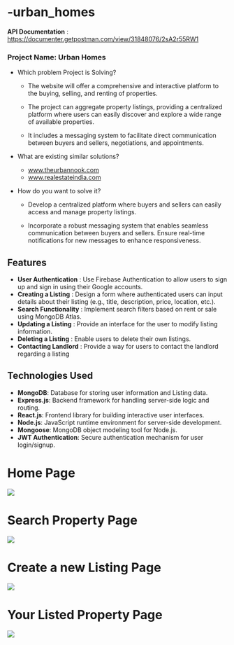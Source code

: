 # -urban_homes

**API Documentation** :   https://documenter.getpostman.com/view/31848076/2sA2r55RW1

### Project Name: Urban Homes

- Which problem Project is Solving?

    - The website will offer a comprehensive and interactive platform  to the   buying, selling, and renting of properties. 

    - The project can aggregate property listings, providing a centralized platform where users can easily discover and explore a wide range of available properties.

    - It includes a messaging system to facilitate direct communication between buyers and sellers, negotiations, and appointments.


- What are existing similar solutions?

    - www.theurbannook.com
    - www.realestateindia.com


- How do you want to solve it?
  - Develop a centralized platform where buyers and sellers can easily access and manage property listings.

  - Incorporate a robust messaging system that enables seamless communication between buyers and sellers.
   Ensure real-time notifications for new messages to enhance responsiveness.

## Features
- **User Authentication** : Use Firebase Authentication to allow users to sign up and sign in using their Google accounts.
- **Creating a Listing** : Design a form where authenticated users can input details about their listing (e.g., title, description, price, location, etc.).
- **Search Functionality** : Implement search filters based on rent or sale using MongoDB Atlas.
- **Updating a Listing** : Provide an interface for the user to modify listing information.
- **Deleting a Listing** : Enable users to delete their own listings.
- **Contacting Landlord** : Provide a way for users to contact the landlord regarding a listing
  
## Technologies Used

- **MongoDB**: Database for storing user information and Listing data.
- **Express.js**: Backend framework for handling server-side logic and routing.
- **React.js**: Frontend library for building interactive user interfaces.
- **Node.js**: JavaScript runtime environment for server-side development.
- **Mongoose**: MongoDB object modeling tool for Node.js.
- **JWT Authentication**: Secure authentication mechanism for user login/signup.
  

# Home Page

  <div> 
      <img src='https://github.com/Ashokgehlot318/urban_homes/assets/118416828/98f3ef27-0109-4cc8-9678-0f8cb5ddfb19'>
  </div>
  
# Search Property Page

  <div> 
      <img src='https://github.com/Ashokgehlot318/urban_homes/assets/118416828/c6c97b3f-f606-4d8f-a72a-14f54aa9f0ba'>
  </div>

# Create a new Listing Page
 <div> 
      <img src='https://github.com/Ashokgehlot318/urban_homes/assets/118416828/6c5c1f63-07aa-4290-9a90-3c9060ccbb6c'>
  </div>

# Your Listed Property Page
  <div> 
      <img src='https://github.com/Ashokgehlot318/urban_homes/assets/118416828/acb24cff-ef03-4814-9b3c-4de34e718f97'>
  </div>
  
 


